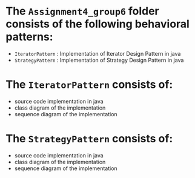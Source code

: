 # The `Assignment4_group6` folder consists of the following behavioral patterns:
  - `IteratorPattern` : Implementation of Iterator Design Pattern in java
  - `StrategyPattern` : Implementation of Strategy Design Pattern in java


# The `IteratorPattern` consists of:
- source code implementation in java
- class diagram of the implementation
- sequence diagram of the implementation


# The `StrategyPattern` consists of:
- source code implementation in java
- class diagram of the implementation
- sequence diagram of the implementation
 
